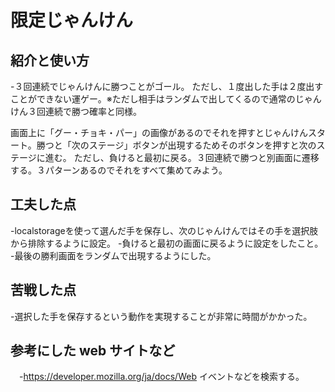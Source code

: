 # 限定じゃんけん 


## 紹介と使い方

  -３回連続でじゃんけんに勝つことがゴール。
  ただし、１度出した手は２度出すことができない運ゲー。※ただし相手はランダムで出してくるので通常のじゃんけん３回連続で勝つ確率と同様。

  画面上に「グー・チョキ・パー」の画像があるのでそれを押すとじゃんけんスタート。勝つと「次のステージ」ボタンが出現するためそのボタンを押すと次のステージに進む。
  ただし、負けると最初に戻る。３回連続で勝つと別画面に遷移する。３パターンあるのでそれをすべて集めてみよう。

## 工夫した点

  -localstorageを使って選んだ手を保存し、次のじゃんけんではその手を選択肢から排除するように設定。
  -負けると最初の画面に戻るように設定をしたこと。
  -最後の勝利画面をランダムで出現するようにした。

## 苦戦した点

  -選択した手を保存するという動作を実現することが非常に時間がかかった。

## 参考にした web サイトなど

　-https://developer.mozilla.org/ja/docs/Web
 イベントなどを検索する。
